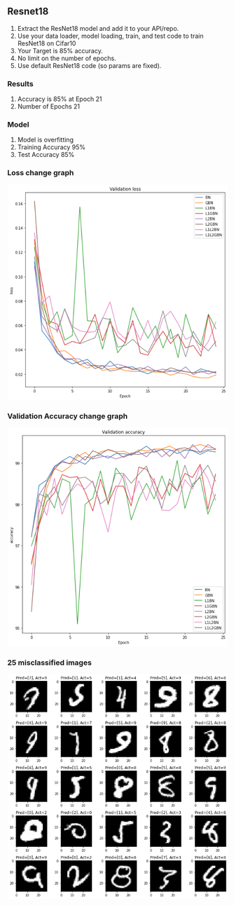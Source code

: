 ## Resnet18

1. Extract the ResNet18 model and add it to your API/repo. 
2. Use your data loader, model loading, train, and test code to train ResNet18 on Cifar10
3. Your Target is 85% accuracy. 
4. No limit on the number of epochs. 
5. Use default ResNet18 code (so params are fixed).

### Results

1. Accuracy is 85% at Epoch 21
2. Number of Epochs 21

### Model

1. Model is overfitting
2. Training Accuracy 95%
3. Test Accuracy 85%

### Loss change graph

![](https://github.com/anuragal/deep-learning/blob/master/S6_Final/images/loss.png)

### Validation Accuracy change graph

![](https://github.com/anuragal/deep-learning/blob/master/S6_Final/images/accuracy.png)

### 25 misclassified images

![](https://github.com/anuragal/deep-learning/blob/master/S6_Final/images/BN.png)
